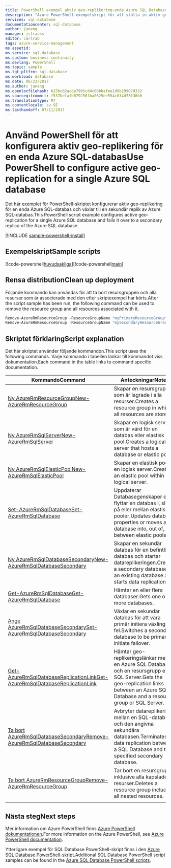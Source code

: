 ```yaml
---
title: PowerShell exempel aktiv geo-replikering-enda Azure SQL Database | Microsoft Docs
description: "Azure PowerShell-exempelskript för att ställa in aktiv geo-replikering för en enda Azure SQL-databas"
services: sql-database
documentationcenter: sql-database
author: janeng
manager: jstrauss
editor: carlrab
tags: azure-service-management
ms.assetid: 
ms.service: sql-database
ms.custom: business continuity
ms.devlang: PowerShell
ms.topic: sample
ms.tgt_pltfrm: sql-database
ms.workload: database
ms.date: 06/23/2017
ms.author: janeng
ms.openlocfilehash: b25bc02acda7905cd4c08bbafee1d9b29907d332
ms.sourcegitcommit: f537befafb079256fba0529ee554c034d73f36b0
ms.translationtype: MT
ms.contentlocale: sv-SE
ms.lasthandoff: 07/11/2017
---
```

# <a name="use-powershell-to-configure-active-geo-replication-for-a-single-azure-sql-database"></a><span data-ttu-id="abb1d-103">Använd PowerShell för att konfigurera aktiv geo-replikering för en enda Azure SQL-databas</span><span class="sxs-lookup"><span data-stu-id="abb1d-103">Use PowerShell to configure active geo-replication for a single Azure SQL database</span></span>

<span data-ttu-id="abb1d-104">Det här exemplet för PowerShell-skriptet konfigurerar aktiv geo-replikering för en enda Azure SQL-databas och växlar till en sekundär replik av Azure SQL-databas.</span><span class="sxs-lookup"><span data-stu-id="abb1d-104">This PowerShell script example configures active geo-replication for a single Azure SQL database and fails it over to a secondary replica of the Azure SQL database.</span></span>

[!INCLUDE [sample-powershell-install](../../../includes/sample-powershell-install-no-ssh.md)]

## <a name="sample-scripts"></a><span data-ttu-id="abb1d-105">Exempelskript</span><span class="sxs-lookup"><span data-stu-id="abb1d-105">Sample scripts</span></span>

<span data-ttu-id="abb1d-106">[!code-powershell[huvudsakliga](../../../powershell_scripts/sql-database/setup-geodr-and-failover-database/setup-geodr-and-failover-database.ps1?highlight=17-20 "konfigurera aktiv geo-replikering för en enskild databas")]</span><span class="sxs-lookup"><span data-stu-id="abb1d-106">[!code-powershell[main](../../../powershell_scripts/sql-database/setup-geodr-and-failover-database/setup-geodr-and-failover-database.ps1?highlight=17-20 "Set up active geo-replication for single database")]</span></span>

## <a name="clean-up-deployment"></a><span data-ttu-id="abb1d-107">Rensa distribution</span><span class="sxs-lookup"><span data-stu-id="abb1d-107">Clean up deployment</span></span>

<span data-ttu-id="abb1d-108">Följande kommando kan användas för att ta bort resursgruppen och alla resurser som är associerade med den efter skriptexempel har körts.</span><span class="sxs-lookup"><span data-stu-id="abb1d-108">After the script sample has been run, the following command can be used to remove the resource group and all resources associated with it.</span></span>

```powershell
Remove-AzureRmResourceGroup -ResourceGroupName "myPrimaryResourceGroup"
Remove-AzureRmResourceGroup -ResourceGroupName "mySecondaryResourceGroup"
```

## <a name="script-explanation"></a><span data-ttu-id="abb1d-109">Skriptet förklaring</span><span class="sxs-lookup"><span data-stu-id="abb1d-109">Script explanation</span></span>

<span data-ttu-id="abb1d-110">Det här skriptet använder följande kommandon.</span><span class="sxs-lookup"><span data-stu-id="abb1d-110">This script uses the following commands.</span></span> <span data-ttu-id="abb1d-111">Varje kommando i tabellen länkar till kommandot viss dokumentation.</span><span class="sxs-lookup"><span data-stu-id="abb1d-111">Each command in the table links to command specific documentation.</span></span>

| <span data-ttu-id="abb1d-112">Kommando</span><span class="sxs-lookup"><span data-stu-id="abb1d-112">Command</span></span> | <span data-ttu-id="abb1d-113">Anteckningar</span><span class="sxs-lookup"><span data-stu-id="abb1d-113">Notes</span></span> |
|---|---|
| [<span data-ttu-id="abb1d-114">Ny AzureRmResourceGroup</span><span class="sxs-lookup"><span data-stu-id="abb1d-114">New-AzureRmResourceGroup</span></span>](/powershell/module/azurerm.resources/new-azurermresourcegroup) | <span data-ttu-id="abb1d-115">Skapar en resursgrupp som är lagrade i alla resurser.</span><span class="sxs-lookup"><span data-stu-id="abb1d-115">Creates a resource group in which all resources are stored.</span></span> |
| [<span data-ttu-id="abb1d-116">Ny AzureRmSqlServer</span><span class="sxs-lookup"><span data-stu-id="abb1d-116">New-AzureRmSqlServer</span></span>](/powershell/module/azurerm.sql/new-azurermsqlserver) | <span data-ttu-id="abb1d-117">Skapar en logisk server som är värd för en databas eller elastisk pool.</span><span class="sxs-lookup"><span data-stu-id="abb1d-117">Creates a logical server that hosts a database or elastic pool.</span></span> |
| [<span data-ttu-id="abb1d-118">Ny AzureRmSqlElasticPool</span><span class="sxs-lookup"><span data-stu-id="abb1d-118">New-AzureRmSqlElasticPool</span></span>](/powershell/module/azurerm.sql/new-azurermsqlelasticpool) | <span data-ttu-id="abb1d-119">Skapar en elastisk pool i en logisk server.</span><span class="sxs-lookup"><span data-stu-id="abb1d-119">Creates an elastic pool within a logical server.</span></span> |
| [<span data-ttu-id="abb1d-120">Set-AzureRmSqlDatabase</span><span class="sxs-lookup"><span data-stu-id="abb1d-120">Set-AzureRmSqlDatabase</span></span>](/powershell/module/azurerm.sql/set-azurermsqldatabase) | <span data-ttu-id="abb1d-121">Uppdaterar Databasegenskaper eller flyttar en databas i, slut på eller mellan elastiska pooler.</span><span class="sxs-lookup"><span data-stu-id="abb1d-121">Updates database properties or moves a database into, out of, or between elastic pools.</span></span> |
| [<span data-ttu-id="abb1d-122">Ny AzureRmSqlDatabaseSecondary</span><span class="sxs-lookup"><span data-stu-id="abb1d-122">New-AzureRmSqlDatabaseSecondary</span></span>](/powershell/module/azurerm.sql/new-azurermsqldatabasesecondary)| <span data-ttu-id="abb1d-123">Skapar en sekundär databas för en befintlig databas och startar datareplikeringen.</span><span class="sxs-lookup"><span data-stu-id="abb1d-123">Creates a secondary database for an existing database and starts data replication.</span></span> |
| [<span data-ttu-id="abb1d-124">Get-AzureRmSqlDatabase</span><span class="sxs-lookup"><span data-stu-id="abb1d-124">Get-AzureRmSqlDatabase</span></span>](/powershell/module/azurerm.sql/get-azurermsqldatabase)| <span data-ttu-id="abb1d-125">Hämtar en eller flera databaser.</span><span class="sxs-lookup"><span data-stu-id="abb1d-125">Gets one or more databases.</span></span> |
| [<span data-ttu-id="abb1d-126">Ange AzureRmSqlDatabaseSecondary</span><span class="sxs-lookup"><span data-stu-id="abb1d-126">Set-AzureRmSqlDatabaseSecondary</span></span>](/powershell/module/azurerm.sql/set-azurermsqldatabasesecondary)| <span data-ttu-id="abb1d-127">Växlar en sekundär databas för att vara primär initiera växling vid fel.</span><span class="sxs-lookup"><span data-stu-id="abb1d-127">Switches a secondary database to be primary to initiate failover.</span></span>|
| [<span data-ttu-id="abb1d-128">Get-AzureRmSqlDatabaseReplicationLink</span><span class="sxs-lookup"><span data-stu-id="abb1d-128">Get-AzureRmSqlDatabaseReplicationLink</span></span>](/powershell/module/azurerm.sql/get-azurermsqldatabasereplicationlink) | <span data-ttu-id="abb1d-129">Hämtar geo-replikeringslänkar mellan en Azure SQL Database och en resursgrupp eller SQL Server.</span><span class="sxs-lookup"><span data-stu-id="abb1d-129">Gets the geo-replication links between an Azure SQL Database and a resource group or SQL Server.</span></span> |
| [<span data-ttu-id="abb1d-130">Ta bort AzureRmSqlDatabaseSecondary</span><span class="sxs-lookup"><span data-stu-id="abb1d-130">Remove-AzureRmSqlDatabaseSecondary</span></span>](/powershell/module/azurerm.sql/remove-azurermsqldatabasesecondary) | <span data-ttu-id="abb1d-131">Avbryter datareplikering mellan en SQL-databas och den angivna sekundära databasen.</span><span class="sxs-lookup"><span data-stu-id="abb1d-131">Terminates data replication between a SQL Database and the specified secondary database.</span></span> |
| [<span data-ttu-id="abb1d-132">Ta bort AzureRmResourceGroup</span><span class="sxs-lookup"><span data-stu-id="abb1d-132">Remove-AzureRmResourceGroup</span></span>](/powershell/module/azurerm.resources/remove-azurermresourcegroup) | <span data-ttu-id="abb1d-133">Tar bort en resursgrupp, inklusive alla kapslade resurser.</span><span class="sxs-lookup"><span data-stu-id="abb1d-133">Deletes a resource group including all nested resources.</span></span> |
|||

## <a name="next-steps"></a><span data-ttu-id="abb1d-134">Nästa steg</span><span class="sxs-lookup"><span data-stu-id="abb1d-134">Next steps</span></span>

<span data-ttu-id="abb1d-135">Mer information om Azure PowerShell finns [Azure PowerShell dokumentationen](/powershell/azure/overview).</span><span class="sxs-lookup"><span data-stu-id="abb1d-135">For more information on the Azure PowerShell, see [Azure PowerShell documentation](/powershell/azure/overview).</span></span>

<span data-ttu-id="abb1d-136">Ytterligare exempel för SQL Database PowerShell-skript finns i den [Azure SQL Database PowerShell-skript](../sql-database-powershell-samples.md).</span><span class="sxs-lookup"><span data-stu-id="abb1d-136">Additional SQL Database PowerShell script samples can be found in the [Azure SQL Database PowerShell scripts](../sql-database-powershell-samples.md).</span></span>

